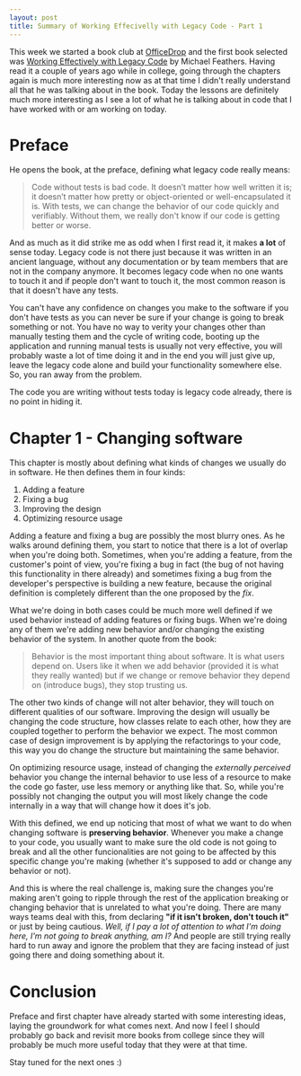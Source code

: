 ```yaml
---
layout: post
title: Summary of Working Effecivelly with Legacy Code - Part 1
---
```


This week we started a book club at [OfficeDrop](http://www.officedrop.com/) and the first book selected was [Working Effectively with Legacy Code](https://www.amazon.com/dp/0131177052/ref=as_li_ss_til?tag=ultimaspalavr-20&camp=0&creative=0&linkCode=as4&creativeASIN=0131177052&adid=0JSFDNV881K8N57Q24FJ&) by Michael Feathers. Having read it a couple of years ago while in college, going through the chapters again is much more interesting now as at that time I didn't really understand all that he was talking about in the book. Today the lessons are definitely much more interesting as I see a lot of what he is talking about in code that I have worked with or am working on today.

# Preface

He opens the book, at the preface, defining what legacy code really means:

> Code without tests is bad code. It doesn’t matter how well written it is; it doesn’t matter how pretty or object-oriented or well-encapsulated it is. With tests, we can change the behavior of our code quickly and verifiably. Without them, we really don't know if our code is getting better or worse.

And as much as it did strike me as odd when I first read it, it makes **a lot** of sense today. Legacy code is not there just because it was written in an ancient language, without any documentation or by team members that are not in the company anymore. It becomes legacy code when no one wants to touch it and if people don't want to touch it, the most common reason is that it doesn't have any tests.

You can't have any confidence on changes you make to the software if you don't have tests as you can never be sure if your change is going to break something or not. You have no way to verity your changes other than manually testing them and the cycle of writing code, booting up the application and running manual tests is usually not very effective, you will probably waste a lot of time doing it and in the end you will just give up, leave the legacy code alone and build your functionality somewhere else. So, you ran away from the problem.

The code you are writing without tests today is legacy code already, there is no point in hiding it.

# Chapter 1 - Changing software

This chapter is mostly about defining what kinds of changes we usually do in software. He then defines them in four kinds:

1. Adding a feature
2. Fixing a bug
3. Improving the design
4. Optimizing resource usage

Adding a feature and fixing a bug are possibly the most blurry ones. As he walks around defining them, you start to notice that there is a lot of overlap when you're doing both. Sometimes, when you're adding a feature, from the customer's point of view, you're fixing a bug in fact (the bug of not having this functionality in there already) and sometimes fixing a bug from the developer's perspective is building a new feature, because the original definition is completely different than the one proposed by the _fix_.

What we're doing in both cases could be much more well defined if we used behavior instead of adding features or fixing bugs. When we're doing any of them we're adding new behavior and/or changing the existing behavior of the system. In another quote from the book:

> Behavior is the most important thing about software. It is what users depend on. Users like it when we add behavior (provided it is what they really wanted) but if we change or remove behavior they depend on (introduce bugs), they stop trusting us.

The other two kinds of change will not alter behavior, they will touch on different qualities of our software. Improving the design will usually be changing the code structure, how classes relate to each other, how they are coupled together to perform the behavior we expect. The most common case of design improvement is by applying the refactorings to your code, this way you do change the structure but maintaining the same behavior. 

On optimizing resource usage, instead of changing the _externally perceived_ behavior you change the internal behavior to use less of a resource to make the code go faster, use less memory or anything like that. So, while you're possibly not changing the output you will most likely change the code internally in a way that will change how it does it's job.

With this defined, we end up noticing that most of what we want to do when changing software is **preserving behavior**. Whenever you make a change to your code, you usually want to make sure the old code is not going to break and all the other funcionalities are not going to be affected by this specific change you're making (whether it's supposed to add or change any behavior or not).

And this is where the real challenge is, making sure the changes you're making aren't going to ripple through the rest of the application breaking or changing behavior that is unrelated to what you're doing. There are many ways teams deal with this, from declaring **"if it isn't broken, don't touch it"** or just by being cautious. _Well, if I pay a lot of attention to what I'm doing here, I'm not going to break anything, am I?_ And people are still trying really hard to run away and ignore the problem that they are facing instead of just going there and doing something about it.

# Conclusion
Preface and first chapter have already started with some interesting ideas, laying the groundwork for what comes next. And now I feel I should probably go back and revisit more books from college since they will probably be much more useful today that they were at that time.

Stay tuned for the next ones :)